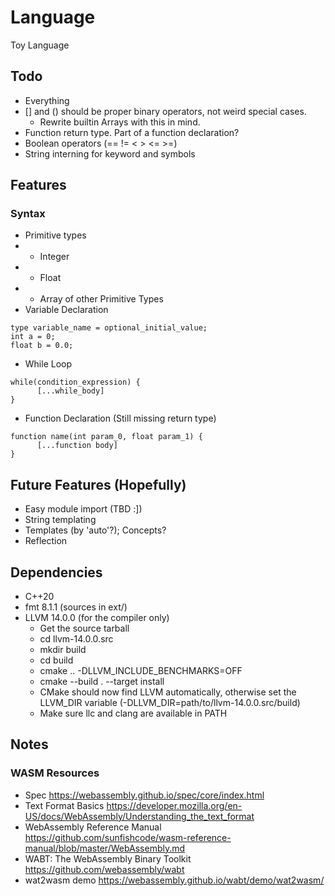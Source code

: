 # Language
Toy Language

## Todo
 - Everything
 - [] and () should be proper binary operators, not weird special cases.
   - Rewrite builtin Arrays with this in mind.
 - Function return type. Part of a function declaration?
 - Boolean operators (== != < > <= >=)
 - String interning for keyword and symbols

## Features

### Syntax
  - Primitive types
  - - Integer
  - - Float
  - - Array of other Primitive Types
  - Variable Declaration
  ```
  type variable_name = optional_initial_value;
  int a = 0;
  float b = 0.0;
  ```
  - While Loop
  ```
  while(condition_expression) {
		[...while_body]
  }
  ```
  - Function Declaration (Still missing return type)
  ```
  function name(int param_0, float param_1) {
		[...function body]
  }
  ```

## Future Features (Hopefully)
 - Easy module import (TBD :])
 - String templating
 - Templates (by 'auto'?); Concepts?
 - Reflection

## Dependencies
 - C++20
 - fmt 8.1.1 (sources in ext/)
 - LLVM 14.0.0 (for the compiler only)
   - Get the source tarball
   - cd llvm-14.0.0.src
   - mkdir build
   - cd build
   - cmake .. -DLLVM_INCLUDE_BENCHMARKS=OFF
   - cmake --build . --target install
   - CMake should now find LLVM automatically, otherwise set the LLVM_DIR variable (-DLLVM_DIR=path/to/llvm-14.0.0.src/build)
   - Make sure llc and clang are available in PATH

## Notes

### WASM Resources
 - Spec https://webassembly.github.io/spec/core/index.html
 - Text Format Basics https://developer.mozilla.org/en-US/docs/WebAssembly/Understanding_the_text_format
 - WebAssembly Reference Manual https://github.com/sunfishcode/wasm-reference-manual/blob/master/WebAssembly.md
 - WABT: The WebAssembly Binary Toolkit https://github.com/webassembly/wabt
 - wat2wasm demo https://webassembly.github.io/wabt/demo/wat2wasm/